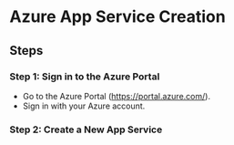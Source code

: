 # Azure App Service Creation

## Steps

### Step 1: Sign in to the Azure Portal
- Go to the Azure Portal (https://portal.azure.com/).
- Sign in with your Azure account.

### Step 2: Create a New App Service